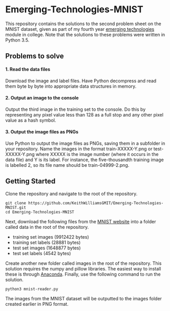 # Emerging-Technologies-MNIST

This repository contains the solutions to the second problem sheet on the MNIST dataset, given as part of my fourth year [emerging technologies](https://emerging-technologies.github.io/) module in college. Note that the solutions to these problems were written in Python 3.5.

## Problems to solve

#### 1. Read the data files

Download the image and label files. Have Python decompress and read them byte by byte into appropriate data structures in memory.

#### 2. Output an image to the console

Output the third image in the training set to the console. Do this by representing any pixel value less than 128 as a full stop and any other pixel value as a hash symbol.

#### 3. Output the image files as PNGs

Use Python to output the image files as PNGs, saving them in a subfolder in your repository. Name the images in the format train-XXXXX-Y.png or test-XXXXX-Y.png where XXXXX is the image number (where it occurs in the data file) and Y is its label. For instance, the five-thousandth training image is labelled 2, so its file name should be train-04999-2.png.

## Getting Started

Clone the repository and navigate to the root of the repository.

```
git clone https://github.com/KeithWilliamsGMIT/Emerging-Technologies-MNIST.git
cd Emerging-Technologies-MNIST
```

Next, download the following files from the [MNIST website](http://yann.lecun.com/exdb/mnist/) into a folder called data in the root of the repository.
+ training set images (9912422 bytes)
+ training set labels (28881 bytes)
+ test set images (1648877 bytes)
+ test set labels (4542 bytes)

Create another new folder called images in the root of the repository. This solution requires the numpy and pillow libraries. The easiest way to install these is through [Anaconda](https://www.anaconda.com/download/). Finally, use the following command to run the solution.

```
python3 mnist-reader.py
```

The images from the MNIST dataset will be outputted to the images folder created earlier in PNG format.
